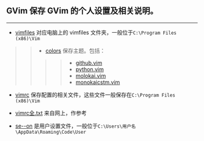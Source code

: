 ## GVim 保存 GVim 的个人设置及相关说明。
---

* [vimfiles](https://github.com/Just4Learning/PrSetting/tree/master/GVim/vimfiles) 对应电脑上的 vimfiles 文件夹，一般位于`C:\Program Files (x86)\Vim`<br />
>>* [colors](https://github.com/Just4Learning/PrSetting/tree/master/GVim/vimfiles/colors) 保存主题。包括： <br />
>>>>* [github.vim](https://github.com/Just4Learning/PrSetting/blob/master/GVim/vimfiles/colors/github.vim)<br />
>>>>* [python.vim](https://github.com/Just4Learning/PrSetting/blob/master/GVim/vimfiles/colors/python.vim)<br />
>>>>* [molokai.vim](https://github.com/Just4Learning/PrSetting/blob/master/GVim/vimfiles/colors/molokai.vim)<br />
>>>>* [monokaicstm.vim](https://github.com/Just4Learning/PrSetting/blob/master/GVim/vimfiles/colors/monokaicstm.vim)<br />

* [vimrc](https://github.com/Just4Learning/PrSetting/blob/master/GVim/_vimrc) 保存配置的相关文件，这些文件一般保存在`C:\Program Files (x86)\Vim`<br />
* [vimrc全.txt](https://github.com/Just4Learning/PrSetting/blob/master/GVim/_vimrc%E5%85%A8.txt) 来自网上，作参考<br /> 

* [se--on](https://github.com/Just4Learning/PrSetting/blob/master/VS%20Code/settings.json) 是用户设置文件，一般位于`C:\Users\用户名\AppData\Roaming\Code\User`<br />
